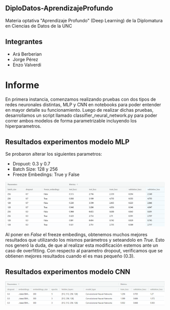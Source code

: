 ## DiploDatos-AprendizajeProfundo
Materia optativa "Aprendizaje Profundo" (Deep Learning) de la Diplomatura en Ciencias de Datos de la UNC

## Integrantes

* Ará Berberian
* Jorge Pérez
* Enzo Valverdi

# Informe

En primera instancia, comenzamos realizando pruebas con dos tipos de redes neuronales distintas, MLP y CNN en notebooks para poder entender en mayor detalle su funcionamiento. Luego de realizar dichas pruebas, desarrollamos un script llamado classifier_neural_network.py para poder correr ambos modelos de forma parametrizable incluyendo los hiperparametros.

## Resultados experimentos modelo MLP

Se probaron alterar los siguientes parametros:

* Dropuot: 0.3 y 0.7
* Batch Size: 128 y 256
* Freeze Embedings: True y False

<img src="images/MLflow MLP.png"
     alt="Experimentos MLP"
     style="float: center; margin-right: 10px;"
/>

Al poner en *False* el freeze embedings, obtenemos muchos mejores resultados que utilizando los mismos parámetros y seteandolo en *True*. Esto nos generó la duda, de que al realizar esta modificación estemos ante un caso de overfitting.
Con respecto al parametro dropout, verificamos que se obtienen mejores resultados cuando el es mas pequeño (0.3).

## Resultados experimentos modelo CNN

<img src="images/CNN-MLflow.png"
     alt="Experimentos CNN"
     style="float: center; margin-right: 10px;"
/>
